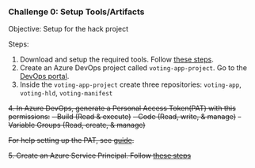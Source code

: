 ### Challenge 0: Setup Tools/Artifacts
Objective: Setup for the hack project

Steps:
1. Download and setup the required tools. Follow [these steps](https://github.com/edaena/bedrock-wsl).
2. Create an Azure DevOps project called `voting-app-project`. Go to the [DevOps portal](https://dev.azure.com/).
3. Inside the `voting-app-project` create three repositories: `voting-app`, `voting-hld`, `voting-manifest`



~~4. In Azure DevOps, generate a Personal Access Token(PAT) with this permissions:~~
~~- Build (Read & execute)~~
~~- Code (Read, write, & manage)~~
~~- Variable Groups (Read, create, & manage)~~

~~For help setting up the PAT, see 
[guide](https://docs.microsoft.com/en-us/azure/devops/organizations/accounts/use-personal-access-tokens-to-authenticate?view=azure-devops&tabs=preview-page).~~

~~5. Create an Azure Service Principal. Follow [these steps]()~~


